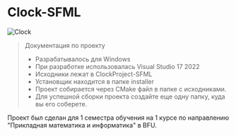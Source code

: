 # Clock-SFML

![Clock](https://user-images.githubusercontent.com/88432319/146202272-783e2e90-9cbe-4d3b-97a1-fe1cdf7ebc94.png)

> Документация по проекту
> * Разрабатывалось для Windows
> * При разработке использовалась Visual Studio 17 2022
> * Исходники лежат в ClockProject-SFML
> * Установщик находится в папке installer
> * Проект собирается через CMake файл в папке с исходниками.
> * Для успешной сборки проекта создайте еще одну папку, куда вы его соберете.

Проект был сделан для 1 семестра обучения на 1 курсе по направлению "Прикладная математика и информатика" в BFU.


